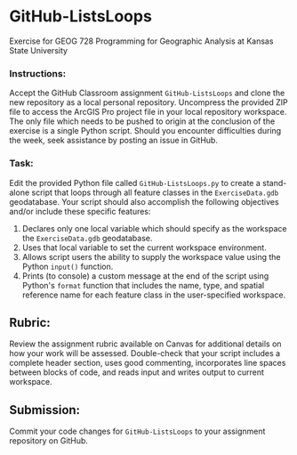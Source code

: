 # GitHub-ListsLoops
Exercise for GEOG 728 Programming for Geographic Analysis at Kansas State University

### Instructions:

Accept the GitHub Classroom assignment <code>GitHub-ListsLoops</code> and clone the new repository as a local personal repository.  Uncompress the provided ZIP file to access the ArcGIS Pro project file in your local repository workspace.  The only file which needs to be pushed to origin at the conclusion of the exercise is a single Python script.  Should you encounter difficulties during the week, seek assistance by posting an issue in GitHub.

### Task:

Edit the provided Python file called <code>GitHub-ListsLoops.py</code> to create a stand-alone script that loops through all feature classes in the <code>ExerciseData.gdb</code> geodatabase.  Your script should also accomplish the following objectives and/or include these specific features:

1. Declares only one local variable which should specify as the workspace the <code>ExerciseData.gdb</code> geodatabase.
2. Uses that local variable to set the current workspace environment.
9. Allows script users the ability to supply the workspace value using the Python <code>input()</code> function.
10. Prints (to console) a custom message at the end of the script using Python's <code>format</code> function that includes the name, type, and spatial reference name for each feature class in the user-specified workspace.

## Rubric:

Review the assignment rubric available on Canvas for additional details on how your work will be assessed. Double-check that your script includes a complete header section, uses good commenting, incorporates line spaces between blocks of code, and reads input and writes output to current workspace.

## Submission:

Commit your code changes for <code>GitHub-ListsLoops</code> to your assignment repository on GitHub.
